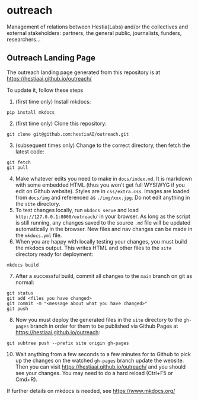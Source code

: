 # outreach
Management of relations between Hestia(Labs) and/or the collectives and external stakeholders: partners, the general public, journalists, funders, researchers...


## Outreach Landing Page

The outreach landing page generated from this repository is at https://hestiaai.github.io/outreach/

To update it, follow these steps

1. (first time only) Install mkdocs:
```
pip install mkdocs
```
2. (first time only) Clone this repository:
```
git clone git@github.com:hestiaAI/outreach.git
```
3. (subsequent times only) Change to the correct directory, then fetch the latest code:
```
git fetch
git pull
```
4. Make whatever edits you need to make in `docs/index.md`. It is markdown with some embedded HTML (thus you won't get full WYSIWYG if you edit on Github website). Styles are in `css/extra.css`. Images are loaded from `docs/img` and referenced as `./img/xxx.jpg`. Do not edit anything in the `site` directory.
5. To test changes locally, run `mkdocs serve` and load `http://127.0.0.1:8000/outreach/` in your browser. As long as the script is still running, any changes saved to the source `.md` file will be updated automatically in the browser. New files and nav changes can be made in the `mkdocs.yml` file.
6. When you are happy with locally testing your changes, you must build the mkdocs output. This writes HTML and other files to the `site` directory ready for deployment:
```
mkdocs build
```
7. After a successful build, commit all changes to the `main` branch on git as normal:
```
git status
git add <files you have changed>
git commit -m "<message about what you have changed>"
git push
```
8. Now you must deploy the generated files in the `site` directory to the `gh-pages` branch in order for them to be published via Github Pages at https://hestiaai.github.io/outreach:
```
git subtree push --prefix site origin gh-pages
```
10. Wait anything from a few seconds to a few minutes for to Github to pick up the changes on the watched `gh-pages` branch update the website. Then you can visit https://hestiaai.github.io/outreach/ and you should see your changes. You may need to do a hard reload (Ctrl+F5 or Cmd+R).

If further details on mkdocs is needed, see https://www.mkdocs.org/

